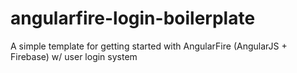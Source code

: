angularfire-login-boilerplate
=============================

A simple template for getting started with AngularFire (AngularJS + Firebase) w/ user login system
